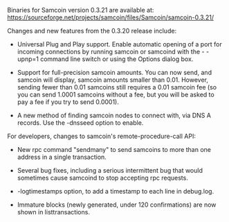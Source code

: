 Binaries for Samcoin version 0.3.21 are available at:
  https://sourceforge.net/projects/samcoin/files/Samcoin/samcoin-0.3.21/

Changes and new features from the 0.3.20 release include:

* Universal Plug and Play support.  Enable automatic opening of a port for incoming connections by running samcoin or samcoind with the - -upnp=1 command line switch or using the Options dialog box.

* Support for full-precision samcoin amounts.  You can now send, and samcoin will display, samcoin amounts smaller than 0.01.  However, sending fewer than 0.01 samcoins still requires a 0.01 samcoin fee (so you can send 1.0001 samcoins without a fee, but you will be asked to pay a fee if you try to send 0.0001).

* A new method of finding samcoin nodes to connect with, via DNS A records. Use the -dnsseed option to enable.

For developers, changes to samcoin's remote-procedure-call API:

* New rpc command "sendmany" to send samcoins to more than one address in a single transaction.

* Several bug fixes, including a serious intermittent bug that would sometimes cause samcoind to stop accepting rpc requests. 

* -logtimestamps option, to add a timestamp to each line in debug.log.

* Immature blocks (newly generated, under 120 confirmations) are now shown in listtransactions.
